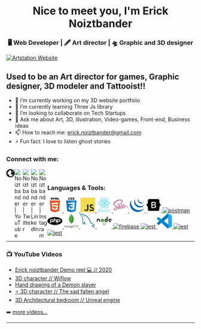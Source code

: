 <h1 align="center">Nice to meet you, I'm Erick Noiztbander </h1>
<h3 align="center"> 🖥️ Web Developer | 🖋 Art director | 🛸 Graphic and 3D designer </h3>

[![Artstation Website](./assets/img/Logo-gif.gif)](https://www.artstation.com/noiztbander)

## Used to be an Art director for games, Graphic designer, 3D modeler and Tattooist!!

- 🔭 I’m currently working on my 3D website portfolio
- 🌱 I’m currently learning Three Js library
- 👯 I’m looking to collaborate on Tech Startups
- 💬 Ask me about Art, 3D, Illustration, Video-games, Front-end, Business ideas
- 📫 How to reach me: erick.noiztbander@gmail.com
- ⚡ Fun fact: I love to listen ghost stories

### Connect with me:

[<img align="left" alt="Noiztbander.com" width="22px" src="https://raw.githubusercontent.com/iconic/open-iconic/master/svg/globe.svg" />][website]
[<img align="left" alt="Noiztbander | YouTube" width="22px" src="https://cdn.jsdelivr.net/npm/simple-icons@v3/icons/youtube.svg" />][youtube]
[<img align="left" alt="Noiztbander | Twitter" width="22px" src="https://cdn.jsdelivr.net/npm/simple-icons@v3/icons/twitter.svg" />][twitter]
[<img align="left" alt="Noiztbander | LinkedIn" width="22px" src="https://cdn.jsdelivr.net/npm/simple-icons@v3/icons/linkedin.svg" />][linkedin]
[<img align="left" alt="Noiztbander | Instagram" width="22px" src="https://cdn.jsdelivr.net/npm/simple-icons@v3/icons/instagram.svg" />][instagram]

<br />

<h3 align="left">Languages & Tools:</h3>
<p align="left">
<a href="https://www.w3.org/html/" target="_blank"> <img src="https://raw.githubusercontent.com/devicons/devicon/master/icons/html5/html5-original-wordmark.svg" alt="html5" width="40" height="40"/> </a>
<a href="https://www.w3schools.com/css/" target="_blank"> <img src="https://raw.githubusercontent.com/devicons/devicon/master/icons/css3/css3-original-wordmark.svg" alt="css3" width="40" height="40"/> </a>
<a href="https://developer.mozilla.org/en-US/docs/Web/JavaScript" target="_blank"> <img src="https://raw.githubusercontent.com/devicons/devicon/master/icons/javascript/javascript-original.svg" alt="javascript" width="40" height="40"/> </a>
<a href="https://reactjs.org/" target="_blank"> <img src="https://raw.githubusercontent.com/devicons/devicon/master/icons/react/react-original-wordmark.svg" alt="react" width="40" height="40"/> </a>
<a href="https://sass-lang.com" target="_blank"> <img src="https://raw.githubusercontent.com/devicons/devicon/master/icons/sass/sass-original.svg" alt="sass" width="40" height="40"/> </a>
<a href="https://jquery.com/" target="_blank"> <img src="https://raw.githubusercontent.com/devicons/devicon/master/icons/jquery/jquery-plain.svg" alt="jest" width="40" height="40"/> </a>
<a href="https://getbootstrap.com/" target="_blank"> <img src="https://raw.githubusercontent.com/devicons/devicon/master/icons/bootstrap/bootstrap-plain.svg" alt="jest" width="40" height="40"/> </a>
<a href="https://postman.com" target="_blank"> <img src="https://www.vectorlogo.zone/logos/getpostman/getpostman-icon.svg" alt="postman" width="40" height="40"/> </a>
<a href="https://www.php.net/docs.php" target="_blank"> <img src="https://raw.githubusercontent.com/devicons/devicon/master/icons/php/php-plain.svg" alt="typescript" width="40" height="40"/> </a>
<a href="https://www.mongodb.com/" target="_blank"> <img src="https://raw.githubusercontent.com/devicons/devicon/master/icons/mongodb/mongodb-original-wordmark.svg" alt="mongodb" width="40" height="40"/> </a>
<a href="https://www.mysql.com/" target="_blank"> <img src="https://raw.githubusercontent.com/devicons/devicon/master/icons/mysql/mysql-original.svg" alt="mongodb" width="40" height="40"/> </a>
<a href="https://nodejs.org" target="_blank"> <img src="https://raw.githubusercontent.com/devicons/devicon/master/icons/nodejs/nodejs-original-wordmark.svg" alt="nodejs" width="40" height="40"/> </a>
<a href="https://firebase.google.com/" target="_blank"> <img src="https://www.vectorlogo.zone/logos/firebase/firebase-icon.svg" alt="firebase" width="40" height="40"/> </a>
<a href="https://jestjs.io" target="_blank"> <img src="https://www.vectorlogo.zone/logos/jestjsio/jestjsio-icon.svg" alt="jest" width="40" height="40"/> </a>
<a href="https://code.visualstudio.com/" target="_blank"> <img src="https://raw.githubusercontent.com/devicons/devicon/master/icons/vscode/vscode-original.svg" alt="jest" width="40" height="40"/> </a>
<a href="https://git-scm.com/" target="_blank"> <img src="https://www.vectorlogo.zone/logos/git-scm/git-scm-icon.svg" alt="jest" width="40" height="40"/> </a>
<a href="https://github.com/" target="_blank"> <img src="https://www.vectorlogo.zone/logos/github/github-icon.svg" alt="jest" height="40"/> </a>
</p>

---

### 📺 YouTube Videos

<!-- YOUTUBE:START -->
- [Erick noiztbander Demo reel 💻 // 2020](https://www.youtube.com/watch?v=HqjABnxQvDo&ab_channel=ErickNoiztbanderUre%C3%B1aLino)
- [3D character // Wiflow ](https://www.youtube.com/watch?v=qqJnZ7bMtac&ab_channel=ErickNoiztbanderUre%C3%B1aLino)
- [Hand drawing of a Demon slayer ](https://www.youtube.com/watch?v=dUTiSIhcUpY&ab_channel=ErickNoiztbanderUre%C3%B1aLino)
- [⭐ 3D character // The sad fallen angel ](https://www.youtube.com/watch?v=JUeIrUZmjSs&ab_channel=ErickNoiztbanderUre%C3%B1aLino)
- [3D Architectural bedroom // Unreal engine](https://www.youtube.com/watch?v=0dqeaKiAaC0&t=73s&ab_channel=ErickNoiztbanderUre%C3%B1aLino)
<!-- YOUTUBE:END -->

➡️ [more videos...](https://www.youtube.com/channel/UCzw-F6vXeIHs66udO0e7i-A)

---

[website]: https://www.artstation.com/noiztbander
[twitter]: https://twitter.com/Noiztbander
[youtube]: https://www.youtube.com/channel/UCzw-F6vXeIHs66udO0e7i-A
[instagram]: https://www.instagram.com/noiztbanderart/
[linkedin]: https://www.linkedin.com/in/noiztbander/

